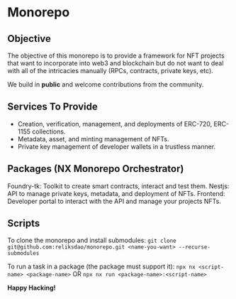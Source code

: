 # Monorepo

## Objective

The objective of this monorepo is to provide a framework for NFT projects
that want to incorporate into web3 and blockchain but do not want to deal with
all of the intricacies manually (RPCs, contracts, private keys, etc).

We build in **public** and welcome contributions from the community.

## Services To Provide

- Creation, verification, management, and deployments of ERC-720, ERC-1155 collections.
- Metadata, asset, and minting management of NFTs.
- Private key management of developer wallets in a trustless manner.

## Packages (NX Monorepo Orchestrator)

Foundry-tk: Toolkit to create smart contracts, interact and test them.
Nestjs: API to manage private keys, metadata, and deployment of NFTs.
Frontend: Developer portal to interact with the API and manage your projects NFTs.

## Scripts

To clone the monorepo and install submodules:
`git clone git@github.com:reliksdao/monorepo.git <name-you-want> --recurse-submodules`

To run a task in a package (the package must support it):
`npx nx <script-name> <package-name>` OR `npx nx run <package-name>:<script-name>`

**Happy Hacking!**
